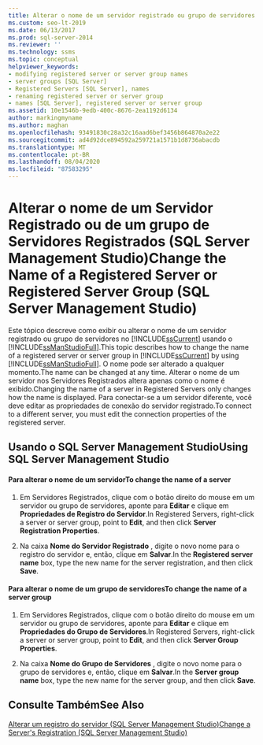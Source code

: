 ```yaml
---
title: Alterar o nome de um servidor registrado ou grupo de servidores
ms.custom: seo-lt-2019
ms.date: 06/13/2017
ms.prod: sql-server-2014
ms.reviewer: ''
ms.technology: ssms
ms.topic: conceptual
helpviewer_keywords:
- modifying registered server or server group names
- server groups [SQL Server]
- Registered Servers [SQL Server], names
- renaming registered server or server group
- names [SQL Server], registered server or server group
ms.assetid: 10e1546b-9edb-400c-8676-2ea1192d6134
author: markingmyname
ms.author: maghan
ms.openlocfilehash: 93491830c28a32c16aad6bef3456b864870a2e22
ms.sourcegitcommit: ad4d92dce894592a259721a1571b1d8736abacdb
ms.translationtype: MT
ms.contentlocale: pt-BR
ms.lasthandoff: 08/04/2020
ms.locfileid: "87583295"
---
```

# <a name="change-the-name-of-a-registered-server-or-registered-server-group-sql-server-management-studio"></a><span data-ttu-id="a4b9b-102">Alterar o nome de um Servidor Registrado ou de um grupo de Servidores Registrados (SQL Server Management Studio)</span><span class="sxs-lookup"><span data-stu-id="a4b9b-102">Change the Name of a Registered Server or Registered Server Group (SQL Server Management Studio)</span></span>
  <span data-ttu-id="a4b9b-103">Este tópico descreve como exibir ou alterar o nome de um servidor registrado ou grupo de servidores no [!INCLUDE[ssCurrent](../../includes/sscurrent-md.md)] usando o [!INCLUDE[ssManStudioFull](../../includes/ssmanstudiofull-md.md)].</span><span class="sxs-lookup"><span data-stu-id="a4b9b-103">This topic describes how to change the name of a registered server or server group in [!INCLUDE[ssCurrent](../../includes/sscurrent-md.md)] by using [!INCLUDE[ssManStudioFull](../../includes/ssmanstudiofull-md.md)].</span></span> <span data-ttu-id="a4b9b-104">O nome pode ser alterado a qualquer momento.</span><span class="sxs-lookup"><span data-stu-id="a4b9b-104">The name can be changed at any time.</span></span> <span data-ttu-id="a4b9b-105">Alterar o nome de um servidor nos Servidores Registrados altera apenas como o nome é exibido.</span><span class="sxs-lookup"><span data-stu-id="a4b9b-105">Changing the name of a server in Registered Servers only changes how the name is displayed.</span></span> <span data-ttu-id="a4b9b-106">Para conectar-se a um servidor diferente, você deve editar as propriedades de conexão do servidor registrado.</span><span class="sxs-lookup"><span data-stu-id="a4b9b-106">To connect to a different server, you must edit the connection properties of the registered server.</span></span>  
  
##  <a name="using-sql-server-management-studio"></a><a name="SSMSProcedure"></a> <span data-ttu-id="a4b9b-107">Usando o SQL Server Management Studio</span><span class="sxs-lookup"><span data-stu-id="a4b9b-107">Using SQL Server Management Studio</span></span>  
  
#### <a name="to-change-the-name-of-a-server"></a><span data-ttu-id="a4b9b-108">Para alterar o nome de um servidor</span><span class="sxs-lookup"><span data-stu-id="a4b9b-108">To change the name of a server</span></span>  
  
1.  <span data-ttu-id="a4b9b-109">Em Servidores Registrados, clique com o botão direito do mouse em um servidor ou grupo de servidores, aponte para **Editar** e clique em **Propriedades de Registro do Servidor**.</span><span class="sxs-lookup"><span data-stu-id="a4b9b-109">In Registered Servers, right-click a server or server group, point to **Edit**, and then click **Server Registration Properties**.</span></span>  
  
2.  <span data-ttu-id="a4b9b-110">Na caixa **Nome do Servidor Registrado** , digite o novo nome para o registro do servidor e, então, clique em **Salvar**.</span><span class="sxs-lookup"><span data-stu-id="a4b9b-110">In the **Registered server name** box, type the new name for the server registration, and then click **Save**.</span></span>  
  
#### <a name="to-change-the-name-of-a-server-group"></a><span data-ttu-id="a4b9b-111">Para alterar o nome de um grupo de servidores</span><span class="sxs-lookup"><span data-stu-id="a4b9b-111">To change the name of a server group</span></span>  
  
1.  <span data-ttu-id="a4b9b-112">Em Servidores Registrados, clique com o botão direito do mouse em um servidor ou grupo de servidores, aponte para **Editar** e clique em **Propriedades do Grupo de Servidores**.</span><span class="sxs-lookup"><span data-stu-id="a4b9b-112">In Registered Servers, right-click a server or server group, point to **Edit**, and then click **Server Group Properties**.</span></span>  
  
2.  <span data-ttu-id="a4b9b-113">Na caixa **Nome do Grupo de Servidores** , digite o novo nome para o grupo de servidores e, então, clique em **Salvar**.</span><span class="sxs-lookup"><span data-stu-id="a4b9b-113">In the **Server group name** box, type the new name for the server group, and then click **Save**.</span></span>  
  
## <a name="see-also"></a><span data-ttu-id="a4b9b-114">Consulte Também</span><span class="sxs-lookup"><span data-stu-id="a4b9b-114">See Also</span></span>  
 [<span data-ttu-id="a4b9b-115">Alterar um registro do servidor &#40;SQL Server Management Studio&#41;</span><span class="sxs-lookup"><span data-stu-id="a4b9b-115">Change a Server's Registration &#40;SQL Server Management Studio&#41;</span></span>](change-a-server-s-registration-sql-server-management-studio.md)
  
  
